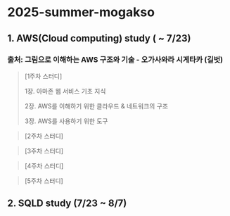 # 2025-summer-mogakso

## 1. AWS(Cloud computing) study ( ~ 7/23) 

### 출처: 그림으로 이해하는 AWS 구조와 기술 - 오가사와라 시게타카 (길벗)

>  [1주차 스터디]
>
>    1장. 아마존 웹 서비스 기초 지식
>
>    2장. AWS를 이해하기 위한 클라우드 & 네트워크의 구조
>
>    3장. AWS를 사용하기 위한 도구


>  [2주차 스터디]

>  [3주차 스터디]

>  [4주차 스터디]

>  [5주차 스터디]

## 2. SQLD study (7/23 ~ 8/7)

